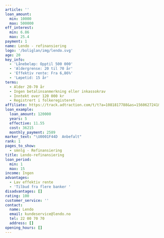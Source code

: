 ```yaml
---
article: ''
loan_amount:
  min: 10000
  max: 500000
eff_interest:
  min: 6.86
  max: 25.4
payment: 1
name: Lendo - refinansiering
logo: '/boliglan/img/lendo.svg'
age: 20
key_info:
  - 'Lånebeløp: Opptil 500 000'
  - 'Aldergrense: 20 til 70 år'
  - 'Effektiv rente: Fra 6,86%'
  - 'Løpetid: 15 år'
terms:
  - Alder 20-70 år
  - Ingen betalinsanmerkning eller inkassokrav
  - Inntekt over 120 000 kr
  - Registrert i folkeregisteret
affiliate: https://track.adtraction.com/t/t?a=1081817788&as=1560627241&t=2&tk=1
loan_example:
  loan_amount: 120000
  years: 5
  effective: 11.55
  cost: 36215
  monthly_payment: 2589
marker_text: "\U0001F44D  Anbefalt"
rank: 1
pages_to_show:
  - smnlg - Refinansiering
title: Lendo-refinansiering
loan_period:
  min: 1
  max: 15
income: Ingen
advantages:
  - Lav effektiv rente
  - 'Tilbud fra flere banker '
disadvantages: []
rating: 100
customer_service: ''
contact:
  name: Lendo
  email: kundeservice@lendo.no
  tel: 22 00 70 70
  address: []
opening_hours: []
---
```

